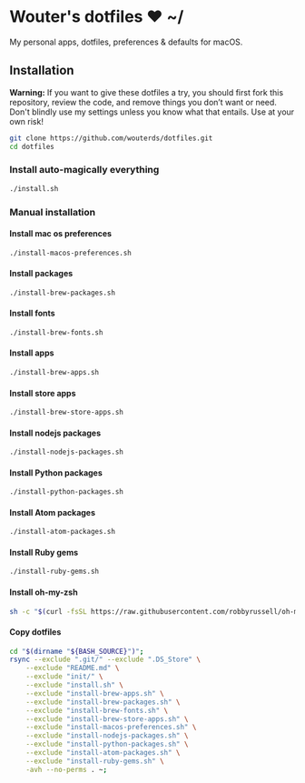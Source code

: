 # Wouter's dotfiles ❤ ~/

My personal apps, dotfiles, preferences & defaults for macOS.

## Installation

**Warning:** If you want to give these dotfiles a try, you should first fork this repository, review the code, and remove things you don’t want or need. Don't blindly use my settings unless you know what that entails. Use at your own risk!

```bash
git clone https://github.com/wouterds/dotfiles.git
cd dotfiles
```

### Install auto-magically everything

```bash
./install.sh
```

### Manual installation

#### Install mac os preferences

```bash
./install-macos-preferences.sh
```

#### Install packages

```bash
./install-brew-packages.sh
```

#### Install fonts

```bash
./install-brew-fonts.sh
```

#### Install apps

```bash
./install-brew-apps.sh
```

#### Install store apps

```bash
./install-brew-store-apps.sh
```

#### Install nodejs packages

```bash
./install-nodejs-packages.sh
```

#### Install Python packages

```bash
./install-python-packages.sh
```

#### Install Atom packages

```bash
./install-atom-packages.sh
```

#### Install Ruby gems

```bash
./install-ruby-gems.sh
```

#### Install oh-my-zsh
```bash
sh -c "$(curl -fsSL https://raw.githubusercontent.com/robbyrussell/oh-my-zsh/master/tools/install.sh)"
```

#### Copy dotfiles
```bash
cd "$(dirname "${BASH_SOURCE}")";
rsync --exclude ".git/" --exclude ".DS_Store" \
 	--exclude "README.md" \
	--exclude "init/" \
	--exclude "install.sh" \
	--exclude "install-brew-apps.sh" \
	--exclude "install-brew-packages.sh" \
	--exclude "install-brew-fonts.sh" \
	--exclude "install-brew-store-apps.sh" \
	--exclude "install-macos-preferences.sh" \
	--exclude "install-nodejs-packages.sh" \
	--exclude "install-python-packages.sh" \
	--exclude "install-atom-packages.sh" \
	--exclude "install-ruby-gems.sh" \
	-avh --no-perms . ~;
```
